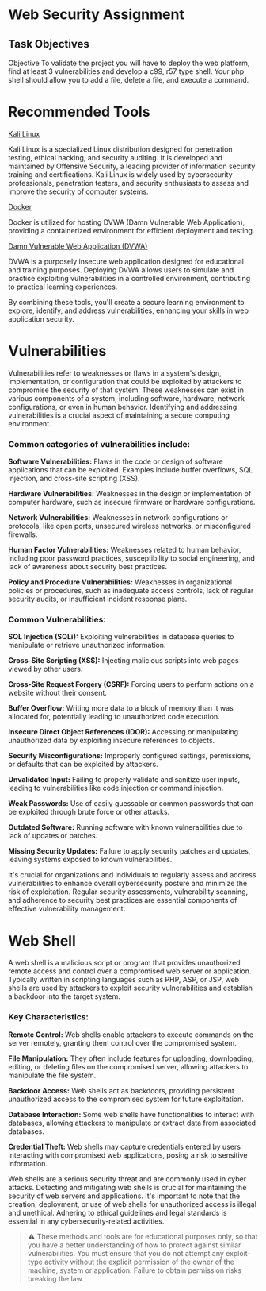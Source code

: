 # Web Security Assignment

## Task Objectives

Objective
To validate the project you will have to deploy the web platform, find at least 3 vulnerabilities and develop a c99, r57 type shell. Your php shell should allow you to add a file, delete a file, and execute a command.

# Recommended Tools 

[Kali Linux](https://www.kali.org/get-kali/#kali-platforms)

Kali Linux is a specialized Linux distribution designed for penetration testing, ethical hacking, and security auditing. It is developed and maintained by Offensive Security, a leading provider of information security training and certifications. Kali Linux is widely used by cybersecurity professionals, penetration testers, and security enthusiasts to assess and improve the security of computer systems.

[Docker](https://www.docker.com/products/docker-desktop/)

Docker is utilized for hosting DVWA (Damn Vulnerable Web Application), providing a containerized environment for efficient deployment and testing.

[Damn Vulnerable Web Application (DVWA)](https://hub.docker.com/r/vulnerables/web-dvwa/)

DVWA is a purposely insecure web application designed for educational and training purposes. Deploying DVWA allows users to simulate and practice exploiting vulnerabilities in a controlled environment, contributing to practical learning experiences.

By combining these tools, you'll create a secure learning environment to explore, identify, and address vulnerabilities, enhancing your skills in web application security.

# Vulnerabilities

Vulnerabilities refer to weaknesses or flaws in a system's design, implementation, or configuration that could be exploited by attackers to compromise the security of that system. These weaknesses can exist in various components of a system, including software, hardware, network configurations, or even in human behavior. Identifying and addressing vulnerabilities is a crucial aspect of maintaining a secure computing environment.

### Common categories of vulnerabilities include:

**Software Vulnerabilities:** Flaws in the code or design of software applications that can be exploited. Examples include buffer overflows, SQL injection, and cross-site scripting (XSS).

**Hardware Vulnerabilities:** Weaknesses in the design or implementation of computer hardware, such as insecure firmware or hardware configurations.

**Network Vulnerabilities:** Weaknesses in network configurations or protocols, like open ports, unsecured wireless networks, or misconfigured firewalls.

**Human Factor Vulnerabilities:** Weaknesses related to human behavior, including poor password practices, susceptibility to social engineering, and lack of awareness about security best practices.

**Policy and Procedure Vulnerabilities:** Weaknesses in organizational policies or procedures, such as inadequate access controls, lack of regular security audits, or insufficient incident response plans.

### Common Vulnerabilities:

**SQL Injection (SQLi):** Exploiting vulnerabilities in database queries to manipulate or retrieve unauthorized information.

**Cross-Site Scripting (XSS):** Injecting malicious scripts into web pages viewed by other users.

**Cross-Site Request Forgery (CSRF):** Forcing users to perform actions on a website without their consent.

**Buffer Overflow:** Writing more data to a block of memory than it was allocated for, potentially leading to unauthorized code execution.

**Insecure Direct Object References (IDOR):** Accessing or manipulating unauthorized data by exploiting insecure references to objects.

**Security Misconfigurations:** Improperly configured settings, permissions, or defaults that can be exploited by attackers.

**Unvalidated Input:** Failing to properly validate and sanitize user inputs, leading to vulnerabilities like code injection or command injection.

**Weak Passwords:** Use of easily guessable or common passwords that can be exploited through brute force or other attacks.

**Outdated Software:** Running software with known vulnerabilities due to lack of updates or patches.

**Missing Security Updates:** Failure to apply security patches and updates, leaving systems exposed to known vulnerabilities.

It's crucial for organizations and individuals to regularly assess and address vulnerabilities to enhance overall cybersecurity posture and minimize the risk of exploitation. Regular security assessments, vulnerability scanning, and adherence to security best practices are essential components of effective vulnerability management.

# Web Shell

A web shell is a malicious script or program that provides unauthorized remote access and control over a compromised web server or application. Typically written in scripting languages such as PHP, ASP, or JSP, web shells are used by attackers to exploit security vulnerabilities and establish a backdoor into the target system.

### Key Characteristics:

**Remote Control:** Web shells enable attackers to execute commands on the server remotely, granting them control over the compromised system.

**File Manipulation:** They often include features for uploading, downloading, editing, or deleting files on the compromised server, allowing attackers to manipulate the file system.

**Backdoor Access:** Web shells act as backdoors, providing persistent unauthorized access to the compromised system for future exploitation.

**Database Interaction:** Some web shells have functionalities to interact with databases, allowing attackers to manipulate or extract data from associated databases.

**Credential Theft:** Web shells may capture credentials entered by users interacting with compromised web applications, posing a risk to sensitive information.

Web shells are a serious security threat and are commonly used in cyber attacks. Detecting and mitigating web shells is crucial for maintaining the security of web servers and applications. It's important to note that the creation, deployment, or use of web shells for unauthorized access is illegal and unethical. Adhering to ethical guidelines and legal standards is essential in any cybersecurity-related activities.

> ⚠️ These methods and tools are for educational purposes only, so that you have a better understanding of how to protect against similar vulnerabilities. You must ensure that you do not attempt any exploit-type activity without the explicit permission of the owner of the machine, system or application. Failure to obtain permission risks breaking the law.